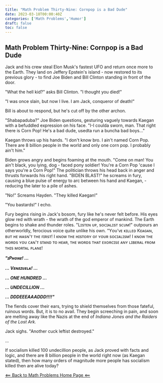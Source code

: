 ```yaml
---
title: "Math Problem Thirty-Nine: Cornpop is a Bad Dude"
date: 2023-03-18T00:00:40Z
categories: ['Math Problems','Humor']
draft: false
toc: false
---
```


## Math Problem Thirty-Nine: Cornpop is a Bad Dude

Jack and his crew steal Elon Musk's fastest UFO and return once more to the Earth. They land on Jeffery Epstein's island - now restored to its previous glory - to find Joe Biden and Bill Clinton standing in front of the door.

"What the hell kid?" asks Bill Clinton. "I thought you died!"

"I was once slain, but now I live. I am Jack, conqueror of death!"

Bill is about to respond, but he's cut off by the other archon.

"Shabapaduba?" Joe Biden questions, gesturing vaguely towards Kaegan with a befuddled expression on his face. "I-I coulda sworn, man. That right there is Corn Pop! He's a bad dude, usedta run a buncha bad boys..."

Kaegan throws up his hands. "I don't know bro. I ain't named Corn Pop. There are 8 billion people in the world and only one corn pop. I probably ain't him."

Biden grows angry and begins foaming at the mouth. "Come on man! You ain't black, you lying, dog - faced pony soldier! You're a Corn Pop 'cause I says you're a Corn Pop!" The politician throws his head back in anger and thrusts forwards his right hand. "BIDEN BLAST!" he screams in fury, causing a blue pulse of energy to arc between his hand and Kaegan, - reducing the later to a pile of ashes.

"No!" Screams Hayden. "They killed Kaegan!"

"You bastards!" I echo.

Fury begins rising in Jack's bosom, fury like he's never felt before. His eyes glow red with wrath - the wrath of the god emperor of mankind. The Earth begins to shake and thunder roles. "Lɪsᴛᴇɴ ᴜᴘ, sᴏᴄɪᴀʟɪsᴛ sᴄᴜᴍ!" outpours an otherworldly, ferocious voice quite unlike his own. "Yᴏᴜ'ᴠᴇ ᴋɪʟʟᴇᴅ Kᴇᴀɢᴀɴ, ʙᴜᴛ ʜᴇ ᴡᴀsɴ'ᴛ ᴛʜᴇ ꜰɪʀsᴛ! I ᴋɴᴏᴡ ᴛʜᴇ ʜɪsᴛᴏʀʏ ᴏꜰ ʏᴏᴜʀ sᴏᴄɪᴀʟɪsᴍ! I ᴋɴᴏᴡ ᴛʜᴇ ᴡᴏʀᴅs ʏᴏᴜ ᴄᴀɴ'ᴛ sᴛᴀɴᴅ ᴛᴏ ʜᴇᴀʀ, ᴛʜᴇ ᴡᴏʀᴅs ᴛʜᴀᴛ ᴇxᴏʀᴄɪsᴇ ᴀɴʏ ʟɪʙᴇʀᴀʟ ғʀᴏᴍ ᴛʜɪs ᴍᴏʀᴛᴀʟ ᴘʟᴀɴᴇ!

***"ɪPʜᴏɴᴇ! ...*** 



***... Vᴇɴᴇᴢᴜᴇʟᴀ! ...***



***... ONE HUNDRED ...***



***... UNDECILLION ...***



***... DDDEEEAAADDD!!!!"***

The fiends cover their ears, trying to shield themselves from those fateful, ruinous words. But, it is to no avail. They begin screeching in pain, and soon are melting away like the Nazis at the end of *Indiana Jones and the Raiders of the Lost Ark.* 

Jack sighs. "Another cuck leftist destroyed."

...

If socialism killed 100 undecillion people, as Jack proved with facts and logic, and there are 8 billion people in the world right now (as Kaegan stated), then how many orders of magnitude more people has socialism killed then are alive today?

[<== Back to Math Problems Home Page <==](/humor/problems/#season-five-parousia)
